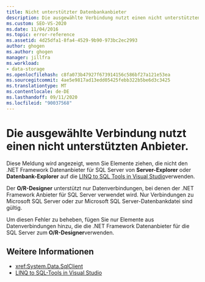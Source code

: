 ```yaml
---
title: Nicht unterstützter Datenbankanbieter
description: Die ausgewählte Verbindung nutzt einen nicht unterstützten Anbieter.
ms.custom: SEO-VS-2020
ms.date: 11/04/2016
ms.topic: error-reference
ms.assetid: 4d25dfa1-8fa4-4529-9b90-973bc2ec2993
author: ghogen
ms.author: ghogen
manager: jillfra
ms.workload:
- data-storage
ms.openlocfilehash: c8fa073b47927f673914156c586bf27a121e53ea
ms.sourcegitcommit: 4ae5e9817ad13edd05425febb322b5be6d3c3425
ms.translationtype: MT
ms.contentlocale: de-DE
ms.lasthandoff: 09/11/2020
ms.locfileid: "90037568"
---
```

# <a name="the-selected-connection-uses-an-unsupported-database-provider"></a>Die ausgewählte Verbindung nutzt einen nicht unterstützten Anbieter.

Diese Meldung wird angezeigt, wenn Sie Elemente ziehen, die nicht den .NET Framework Datenanbieter für SQL Server von **Server-Explorer** oder **Datenbank-Explorer** auf die [LINQ to SQL Tools in Visual Studio](../data-tools/linq-to-sql-tools-in-visual-studio2.md)verwenden.

Der **O/R-Designer** unterstützt nur Datenverbindungen, bei denen der .NET Framework Anbieter für SQL Server verwendet wird. Nur Verbindungen zu Microsoft SQL Server oder zur Microsoft SQL Server-Datenbankdatei sind gültig.

Um diesen Fehler zu beheben, fügen Sie nur Elemente aus Datenverbindungen hinzu, die die .NET Framework Datenanbieter für die SQL Server zum **O/R-Designer**verwenden.

## <a name="see-also"></a>Weitere Informationen

- <xref:System.Data.SqlClient>
- [LINQ to SQL-Tools in Visual Studio](../data-tools/linq-to-sql-tools-in-visual-studio2.md)

